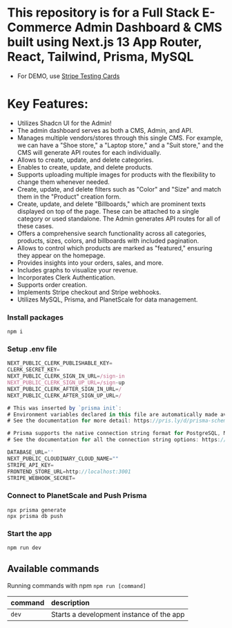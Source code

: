 # This repository is for a Full Stack E-Commerce Admin Dashboard & CMS built using Next.js 13 App Router, React, Tailwind, Prisma, MySQL

- For DEMO, use [Stripe Testing Cards](https://stripe.com/docs/testing)

# Key Features:

- Utilizes Shadcn UI for the Admin!
- The admin dashboard serves as both a CMS, Admin, and API.
- Manages multiple vendors/stores through this single CMS. For example, we can have a "Shoe store," a "Laptop store," and a "Suit store," and the CMS will generate API routes for each individually.
- Allows to create, update, and delete categories.
- Enables to create, update, and delete products.
- Supports uploading multiple images for products with the flexibility to change them whenever needed.
- Create, update, and delete filters such as "Color" and "Size" and match them in the "Product" creation form.
- Create, update, and delete "Billboards," which are prominent texts displayed on top of the page. These can be attached to a single category or used standalone. The Admin generates API routes for all of these cases.
- Offers a comprehensive search functionality across all categories, products, sizes, colors, and billboards with included pagination.
- Allows to control which products are marked as "featured," ensuring they appear on the homepage.
- Provides insights into your orders, sales, and more.
- Includes graphs to visualize your revenue.
- Incorporates Clerk Authentication.
- Supports order creation.
- Implements Stripe checkout and Stripe webhooks.
- Utilizes MySQL, Prisma, and PlanetScale for data management.

### Install packages

```shell
npm i
```

### Setup .env file


```js
NEXT_PUBLIC_CLERK_PUBLISHABLE_KEY=
CLERK_SECRET_KEY=
NEXT_PUBLIC_CLERK_SIGN_IN_URL=/sign-in
NEXT_PUBLIC_CLERK_SIGN_UP_URL=/sign-up
NEXT_PUBLIC_CLERK_AFTER_SIGN_IN_URL=/
NEXT_PUBLIC_CLERK_AFTER_SIGN_UP_URL=/

# This was inserted by `prisma init`:
# Environment variables declared in this file are automatically made available to Prisma.
# See the documentation for more detail: https://pris.ly/d/prisma-schema#accessing-environment-variables-from-the-schema

# Prisma supports the native connection string format for PostgreSQL, MySQL, SQLite, SQL Server, MongoDB and CockroachDB.
# See the documentation for all the connection string options: https://pris.ly/d/connection-strings

DATABASE_URL=''
NEXT_PUBLIC_CLOUDINARY_CLOUD_NAME=""
STRIPE_API_KEY=
FRONTEND_STORE_URL=http://localhost:3001
STRIPE_WEBHOOK_SECRET=
```

### Connect to PlanetScale and Push Prisma
```shell
npx prisma generate
npx prisma db push
```


### Start the app

```shell
npm run dev
```

## Available commands

Running commands with npm `npm run [command]`

| command         | description                              |
| :-------------- | :--------------------------------------- |
| `dev`           | Starts a development instance of the app |
